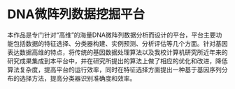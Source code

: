 # DNA微阵列数据挖掘平台

本作品是专门针对“高维”的海量DNA微阵列数据分析而设计的平台，平台主要功能包括数据的特征选择、分类器构建、实例预测、分析评估等几个方面。针对基因表达数据高维的特点，将传统的基因数据处理算法以及我校计算机研究所近年来的研究成果集成到本平台中，并在研究所提出的算法上做了相应的优化和改进，降低算法复杂度，提高平台的运行效率，同时在特征选择方面提出一种基于基因序列分布的选择方法，提高分类器识别准确度和效率。
